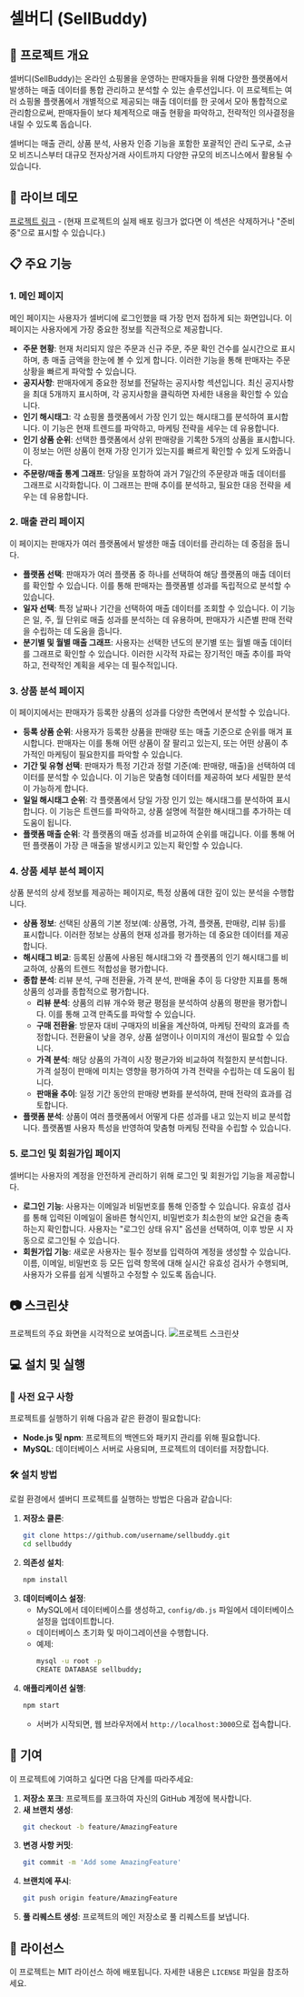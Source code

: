 # 셀버디 (SellBuddy)

## 📝 프로젝트 개요
셀버디(SellBuddy)는 온라인 쇼핑몰을 운영하는 판매자들을 위해 다양한 플랫폼에서 발생하는 매출 데이터를 통합 관리하고 분석할 수 있는 솔루션입니다. 이 프로젝트는 여러 쇼핑몰 플랫폼에서 개별적으로 제공되는 매출 데이터를 한 곳에서 모아 통합적으로 관리함으로써, 판매자들이 보다 체계적으로 매출 현황을 파악하고, 전략적인 의사결정을 내릴 수 있도록 돕습니다.

셀버디는 매출 관리, 상품 분석, 사용자 인증 기능을 포함한 포괄적인 관리 도구로, 소규모 비즈니스부터 대규모 전자상거래 사이트까지 다양한 규모의 비즈니스에서 활용될 수 있습니다.

## 🚀 라이브 데모
[프로젝트 링크](https://example.com) - (현재 프로젝트의 실제 배포 링크가 없다면 이 섹션은 삭제하거나 "준비 중"으로 표시할 수 있습니다.)

## 📋 주요 기능
### **1. 메인 페이지**
메인 페이지는 사용자가 셀버디에 로그인했을 때 가장 먼저 접하게 되는 화면입니다. 이 페이지는 사용자에게 가장 중요한 정보를 직관적으로 제공합니다.

- **주문 현황**: 현재 처리되지 않은 주문과 신규 주문, 주문 확인 건수를 실시간으로 표시하며, 총 매출 금액을 한눈에 볼 수 있게 합니다. 이러한 기능을 통해 판매자는 주문 상황을 빠르게 파악할 수 있습니다.
- **공지사항**: 판매자에게 중요한 정보를 전달하는 공지사항 섹션입니다. 최신 공지사항을 최대 5개까지 표시하며, 각 공지사항을 클릭하면 자세한 내용을 확인할 수 있습니다.
- **인기 해시태그**: 각 쇼핑몰 플랫폼에서 가장 인기 있는 해시태그를 분석하여 표시합니다. 이 기능은 현재 트렌드를 파악하고, 마케팅 전략을 세우는 데 유용합니다.
- **인기 상품 순위**: 선택한 플랫폼에서 상위 판매량을 기록한 5개의 상품을 표시합니다. 이 정보는 어떤 상품이 현재 가장 인기가 있는지를 빠르게 확인할 수 있게 도와줍니다.
- **주문량/매출 통계 그래프**: 당일을 포함하여 과거 7일간의 주문량과 매출 데이터를 그래프로 시각화합니다. 이 그래프는 판매 추이를 분석하고, 필요한 대응 전략을 세우는 데 유용합니다.

### **2. 매출 관리 페이지**
이 페이지는 판매자가 여러 플랫폼에서 발생한 매출 데이터를 관리하는 데 중점을 둡니다.

- **플랫폼 선택**: 판매자가 여러 플랫폼 중 하나를 선택하여 해당 플랫폼의 매출 데이터를 확인할 수 있습니다. 이를 통해 판매자는 플랫폼별 성과를 독립적으로 분석할 수 있습니다.
- **일자 선택**: 특정 날짜나 기간을 선택하여 매출 데이터를 조회할 수 있습니다. 이 기능은 일, 주, 월 단위로 매출 성과를 분석하는 데 유용하며, 판매자가 시즌별 판매 전략을 수립하는 데 도움을 줍니다.
- **분기별 및 월별 매출 그래프**: 사용자는 선택한 년도의 분기별 또는 월별 매출 데이터를 그래프로 확인할 수 있습니다. 이러한 시각적 자료는 장기적인 매출 추이를 파악하고, 전략적인 계획을 세우는 데 필수적입니다.

### **3. 상품 분석 페이지**
이 페이지에서는 판매자가 등록한 상품의 성과를 다양한 측면에서 분석할 수 있습니다.

- **등록 상품 순위**: 사용자가 등록한 상품을 판매량 또는 매출 기준으로 순위를 매겨 표시합니다. 판매자는 이를 통해 어떤 상품이 잘 팔리고 있는지, 또는 어떤 상품이 추가적인 마케팅이 필요한지를 파악할 수 있습니다.
- **기간 및 유형 선택**: 판매자가 특정 기간과 정렬 기준(예: 판매량, 매출)을 선택하여 데이터를 분석할 수 있습니다. 이 기능은 맞춤형 데이터를 제공하여 보다 세밀한 분석이 가능하게 합니다.
- **일일 해시태그 순위**: 각 플랫폼에서 당일 가장 인기 있는 해시태그를 분석하여 표시합니다. 이 기능은 트렌드를 파악하고, 상품 설명에 적절한 해시태그를 추가하는 데 도움이 됩니다.
- **플랫폼 매출 순위**: 각 플랫폼의 매출 성과를 비교하여 순위를 매깁니다. 이를 통해 어떤 플랫폼이 가장 큰 매출을 발생시키고 있는지 확인할 수 있습니다.

### **4. 상품 세부 분석 페이지**
상품 분석의 상세 정보를 제공하는 페이지로, 특정 상품에 대한 깊이 있는 분석을 수행합니다.

- **상품 정보**: 선택된 상품의 기본 정보(예: 상품명, 가격, 플랫폼, 판매량, 리뷰 등)를 표시합니다. 이러한 정보는 상품의 현재 성과를 평가하는 데 중요한 데이터를 제공합니다.
- **해시태그 비교**: 등록된 상품에 사용된 해시태그와 각 플랫폼의 인기 해시태그를 비교하여, 상품의 트렌드 적합성을 평가합니다.
- **종합 분석**: 리뷰 분석, 구매 전환율, 가격 분석, 판매율 추이 등 다양한 지표를 통해 상품의 성과를 종합적으로 평가합니다.
  - **리뷰 분석**: 상품의 리뷰 개수와 평균 평점을 분석하여 상품의 평판을 평가합니다. 이를 통해 고객 만족도를 파악할 수 있습니다.
  - **구매 전환율**: 방문자 대비 구매자의 비율을 계산하여, 마케팅 전략의 효과를 측정합니다. 전환율이 낮을 경우, 상품 설명이나 이미지의 개선이 필요할 수 있습니다.
  - **가격 분석**: 해당 상품의 가격이 시장 평균가와 비교하여 적절한지 분석합니다. 가격 설정이 판매에 미치는 영향을 평가하여 가격 전략을 수립하는 데 도움이 됩니다.
  - **판매율 추이**: 일정 기간 동안의 판매량 변화를 분석하여, 판매 전략의 효과를 검토합니다.
- **플랫폼 분석**: 상품이 여러 플랫폼에서 어떻게 다른 성과를 내고 있는지 비교 분석합니다. 플랫폼별 사용자 특성을 반영하여 맞춤형 마케팅 전략을 수립할 수 있습니다.

### **5. 로그인 및 회원가입 페이지**
셀버디는 사용자의 계정을 안전하게 관리하기 위해 로그인 및 회원가입 기능을 제공합니다.

- **로그인 기능**: 사용자는 이메일과 비밀번호를 통해 인증할 수 있습니다. 유효성 검사를 통해 입력된 이메일이 올바른 형식인지, 비밀번호가 최소한의 보안 요건을 충족하는지 확인합니다. 사용자는 "로그인 상태 유지" 옵션을 선택하여, 이후 방문 시 자동으로 로그인될 수 있습니다.
- **회원가입 기능**: 새로운 사용자는 필수 정보를 입력하여 계정을 생성할 수 있습니다. 이름, 이메일, 비밀번호 등 모든 입력 항목에 대해 실시간 유효성 검사가 수행되며, 사용자가 오류를 쉽게 식별하고 수정할 수 있도록 돕습니다.

## 📷 스크린샷
프로젝트의 주요 화면을 시각적으로 보여줍니다.
![프로젝트 스크린샷](./assets/screenshot.png)

## 💻 설치 및 실행

### 🔧 사전 요구 사항
프로젝트를 실행하기 위해 다음과 같은 환경이 필요합니다:
- **Node.js 및 npm**: 프로젝트의 백엔드와 패키지 관리를 위해 필요합니다.
- **MySQL**: 데이터베이스 서버로 사용되며, 프로젝트의 데이터를 저장합니다.

### 🛠 설치 방법
로컬 환경에서 셀버디 프로젝트를 실행하는 방법은 다음과 같습니다:

1. **저장소 클론**:
    ```bash
    git clone https://github.com/username/sellbuddy.git
    cd sellbuddy
    ```
2. **의존성 설치**:
    ```bash
    npm install
    ```
3. **데이터베이스 설정**:
   - MySQL에서 데이터베이스를 생성하고, `config/db.js` 파일에서 데이터베이스 설정을 업데이트합니다.
   - 데이터베이스 초기화 및 마이그레이션을 수행합니다.
   - 예제:
     ```bash
     mysql -u root -p
     CREATE DATABASE sellbuddy;
     ```
4. **애플리케이션 실행**:
    ```bash
    npm start
    ```
    - 서버가 시작되면, 웹 브라우저에서 `http://localhost:3000`으로 접속합니다.

## 🤝 기여

이 프로젝트에 기여하고 싶다면 다음 단계를 따라주세요:

1. **저장소 포크**: 
   프로젝트를 포크하여 자신의 GitHub 계정에 복사합니다.
2. **새 브랜치 생성**:
    ```bash
    git checkout -b feature/AmazingFeature
    ```
3. **변경 사항 커밋**:
    ```bash
    git commit -m 'Add some AmazingFeature'
    ```
4. **브랜치에 푸시**:
    ```bash
    git push origin feature/AmazingFeature
    ```
5. **풀 리퀘스트 생성**:
   프로젝트의 메인 저장소로 풀 리퀘스트를 보냅니다.

## 📜 라이선스
이 프로젝트는 MIT 라이선스 하에 배포됩니다. 자세한 내용은 `LICENSE` 파일을 참조하세요.
